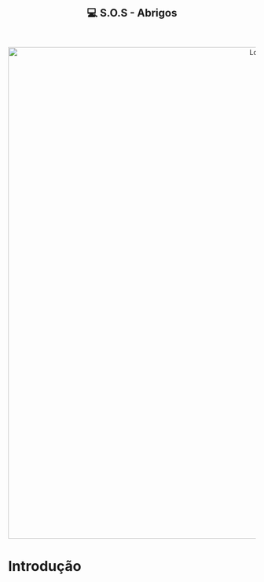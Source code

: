 <h2 align="center"> 💻 S.O.S - Abrigos</h2> 




<br />

<p align="center">
    <img src="https://github.com/user-attachments/assets/eabb86af-4f9f-4bee-8a3b-d75fa1bdb210" alt="Logo" width="1000">
   
<br />

<h1>Introdução</h1>
 

